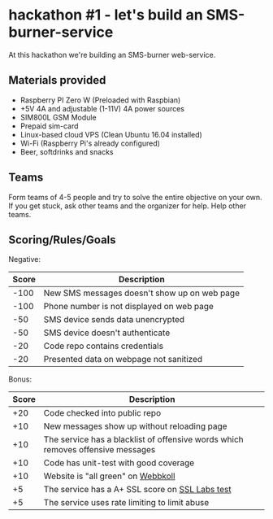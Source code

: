 # hackathon #1 - let's build an SMS-burner-service
At this hackathon we're building an SMS-burner web-service.

## Materials provided
* Raspberry PI Zero W (Preloaded with Raspbian)
* +5V 4A and adjustable (1-11V) 4A power sources
* SIM800L GSM Module
* Prepaid sim-card
* Linux-based cloud VPS (Clean Ubuntu 16.04 installed)
* Wi-Fi (Raspberry Pi's already configured)
* Beer, softdrinks and snacks

## Teams
Form teams of 4-5 people and try to solve the entire objective on your own. If you get stuck, ask other teams and the organizer for help. Help other teams.

## Scoring/Rules/Goals
Negative:

| Score | Description |
| --- | --- |
| -100 | New SMS messages doesn't show up on web page |
| -100 | Phone number is not displayed on web page |
| -50 | SMS device sends data unencrypted |
| -50 | SMS device doesn't authenticate |
| -20 | Code repo contains credentials |
| -20 | Presented data on webpage not sanitized |

Bonus:

| Score | Description |
| --- | --- |
| +20 | Code checked into public repo |
| +10 | New messages show up without reloading page |
| +10 | The service has a blacklist of offensive words which removes offensive messages |
| +10 | Code has unit-test with good coverage |
| +10 | Website is "all green" on [Webbkoll](https://webbkoll.dataskydd.net/) |
| +5 | The service has a A+ SSL score on [SSL Labs test](https://www.ssllabs.com/ssltest/) |
| +5 | The service uses rate limiting to limit abuse |




